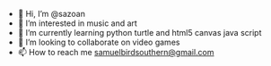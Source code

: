 - 👋 Hi, I’m @sazoan
- 👀 I’m interested in music and art
- 🌱 I’m currently learning python turtle and html5 canvas java script
- 💞️ I’m looking to collaborate on video games
- 📫 How to reach me samuelbirdsouthern@gmail.com

<!---
sazoan/sazoan is a ✨ special ✨ repository because its `README.md` (this file) appears on your GitHub profile.
You can click the Preview link to take a look at your changes.
--->
